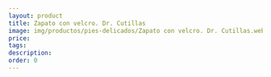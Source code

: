```yaml
---
layout: product
title: Zapato con velcro. Dr. Cutillas
image: img/productos/pies-delicados/Zapato con velcro. Dr. Cutillas.webp
price: 
tags: 
description: 
order: 0
---
```

